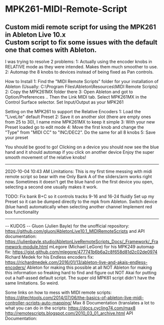 # MPK261-MIDI-Remote-Script
Custom midi remote script for using the MPK261 in Ableton Live 10.x <br/>
Custom script to fix some issues with the default one that comes with Ableton.
---------------------------------------------------------------------------------------------------------------------------------------------------------------------------------

I was trying to resolve 2 problems:
1: Actually using the encoder knobs in RELATIVE mode as they were intended. Makes them much smoother to use.
2: Automap the 8 knobs to devices instead of being fixed as Pan controls. 

How to Install
1: Find the "MIDI Remote Scripts" folder for your installation of Ableton (Usually: C:\Program Files\Ableton\Resources\MIDI Remote Scripts)
2: Copy the MPK261MX folder there
3: Open Ableton and got to Option/Preferences .. Then the Link MIDI tab. Select MPK261MX in the Control Surface selector. Set Input/Output as your MPK261

Setting on the MPK261 to support the Relative Encoders
1: Load the "LiveLite" default Preset
2: Save it on another slot (there are empty ones from 25 to 30), I name mine MPK261MX to keep it simple
3: With your new Preset loaded go to edit mode
4: Move the first knob and change the "Type" from "MIDI CC" to "INC/DEC2". Do the same for all 8 knobs
5: Save your preset

You should be good to go!
Clicking on a device you should now see the blue hand and it should automap if you click on another device
Enjoy the super smooth movement of the relative knobs!

---------------------------------------------------------------------------------------------------------------------------------------------------------------------------------
2020-10-04 10:43 AM 
Limitations:
This is my first time messing with midi remote script so bear with me
Only Bank A of the sliders/arm works right now.
Sometimes it doesn't get the blue hand on the first device you open, selecting a second one usually makes it work.

TODO:
Fix bank B+C so it controls tracks 9-16 and 16-24 fluidly
Set up my Preset so it can be dumped directly to the mpk from Ableton.
Switch device (blue hand) automatically when selecting another channel
Implement red box functionality


---------------------------------------------------------------------------------------------------------------------------------------------------------------------------------
-- KUDOS --
Gluon (Julien Bayle) for the unofficial repository: https://github.com/gluon/AbletonLive10.1_MIDIRemoteScripts
and API documentation: https://julienbayle.studio/AbletonLiveRemoteScripts_Docs/_Framework/_Framework-module.html
mLegore (Michael LeGore) for his MPK249 automap fix: https://gist.github.com/mlegore/477741b6b6a2c8f658d81d2c02de0974
Richard Medek for his Endless encoders fix: https://richardmedek.com/2016/01/13/ableton-live-and-akais-endless-encoders/
Ableton for making this possible at all
NOT Ableton for making this information so freaking hard to find and figure out
NOT Akai for putting out a half-assed default script. The super old MPK61 script didn't have the same limitations. So weird.

Some links on how to mess with MIDI remote scripts:
https://djtechtools.com/2014/07/06/the-basics-of-ableton-live-midi-controller-scripts-auto-mapping/
Max 8 Documentation (translates a lot to what you can do in the scripts: https://docs.cycling74.com/max8
http://remotescripts.blogspot.com/2010_03_01_archive.html
API Documentation: 

